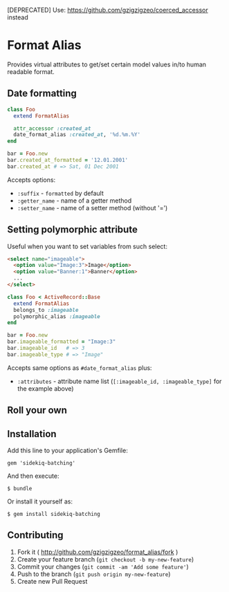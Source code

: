 [DEPRECATED] Use: https://github.com/gzigzigzeo/coerced_accessor instead

# Format Alias

Provides virtual attributes to get/set certain model values in/to human
readable format.

## Date formatting

```ruby
class Foo
  extend FormatAlias

  attr_accessor :created_at
  date_format_alias :created_at, '%d.%m.%Y'
end

bar = Foo.new
bar.created_at_formatted = '12.01.2001'
bar.created_at # => Sat, 01 Dec 2001
```

Accepts options:
* `:suffix` - `formatted` by default
* `:getter_name` - name of a getter method
* `:setter_name` - name of a setter method (without '=')

## Setting polymorphic attribute

Useful when you want to set variables from such select:

```html
<select name="imageable">
  <option value="Image:3">Image</option>
  <option value="Banner:1">Banner</option>
  ...
</select>
```
```ruby
class Foo < ActiveRecord::Base
  extend FormatAlias
  belongs_to :imageable
  polymorphic_alias :imageable
end

bar = Foo.new
bar.imageable_formatted = "Image:3"
bar.imageable_id   # => 3
bar.imageable_type # => "Image"
```

Accepts same options as `#date_format_alias` plus:
* `:attributes` - attribute name list (`[:imageable_id, :imageable_type]` for the example above)

## Roll your own

## Installation

Add this line to your application's Gemfile:

    gem 'sidekiq-batching'

And then execute:

    $ bundle

Or install it yourself as:

    $ gem install sidekiq-batching

## Contributing

1. Fork it ( http://github.com/gzigzigzeo/format_alias/fork )
2. Create your feature branch (`git checkout -b my-new-feature`)
3. Commit your changes (`git commit -am 'Add some feature'`)
4. Push to the branch (`git push origin my-new-feature`)
5. Create new Pull Request

